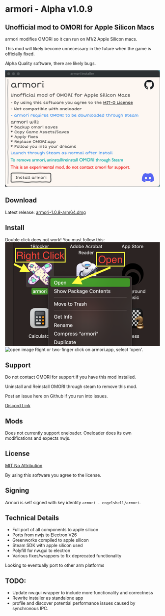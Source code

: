 #  armori - Alpha v1.0.9
## Unofficial mod to OMORI for Apple Silicon Macs

armori modifies OMORI so it can run on M1/2 Apple Silicon macs.

This mod will likely become unnecessary in the future when the game is officially fixed.

Alpha Quality software, there are likely bugs.

![installer image](image.png)

## Download
Latest release: [armori-1.0.8-arm64.dmg](https://github.com/Engelshell/armori/releases/download/v1.0.8-alpha.1/armori-1.0.8-arm64.dmg)


## Install
Double click does not work! You must follow this:
<img src="open.png" alt="open image" width="800px">
![open image]()
Right or two-finger click on armori.app, select 'open'.

## Support
Do not contact OMORI for support if you have this mod installed.

Uninstall and Reinstall OMORI through steam to remove this mod.

Post an issue here on Github if you run into issues.

[Discord Link](https://discord.gg/bJYqHRAg7A)

## Mods
Does not currently support oneloader. Oneloader does its own modifications and expects nwjs.

## License
[MIT No Attribution](LICENSE.md)

By using this software you agree to the license.

## Signing
Armori is self signed with key identity `armori - engelshell/armori`. 

## Technical Details
- Full port of all components to apple silicon
- Ports from nwjs to Electron V26
- Greenworks compiled to apple silicon
- Steam SDK with apple silicon used
- Polyfill for nw.gui to electron
- Various fixes/wrappers to fix deprecated functionality

Looking to eventually port to other arm platforms

## TODO:

- Update nw.gui wrapper to include more functionality and correctness
- Rewrite installer as standalone app
- profile and discover potential performance issues caused by synchronous IPC.